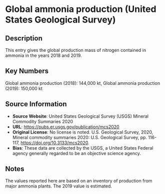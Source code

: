 
# Global ammonia production (United States Geological Survey)

## Description
This entry gives the global production mass of nitrogen contained in ammonia in the years 2018 and 2019.

## Key Numbers
Global ammonia production (2018): 144,000 kt,
Global ammonia production (2019): 150,000 kt

## Source Information
* **Source Website**: United States Geological Survey (USGS) Mineral Commodity Summaries 2020
* **URL**: https://pubs.er.usgs.gov/publication/mcs2020
* **Original License**:  No license is noted. U.S. Geological Survey, 2020, Mineral commodity summaries 2020: U.S. Geological Survey, pp. 116-117, https://doi.org/10.3133/mcs2020.
* **Bias**: These data are collected by the USGS, a United States Federal agency generally regarded to be an objective science agency.

## Notes
The values reported here are based on an inventory of production from major ammonia plants. The 2019 value is estimated. 
